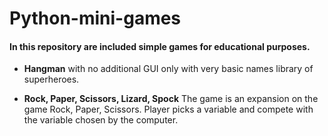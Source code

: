 # Python-mini-games
#### In this repository are included simple games for educational purposes.

- **Hangman** with no additional GUI only with very basic names library of superheroes. 

- **Rock, Paper, Scissors, Lizard, Spock** The game is an expansion on the game Rock, Paper, Scissors. Player picks a variable and compete with the variable chosen by the computer.

